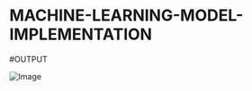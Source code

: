 # MACHINE-LEARNING-MODEL-IMPLEMENTATION

#OUTPUT

![Image](https://github.com/user-attachments/assets/dc317127-cb4c-4533-81b0-a39a75befe4d)
